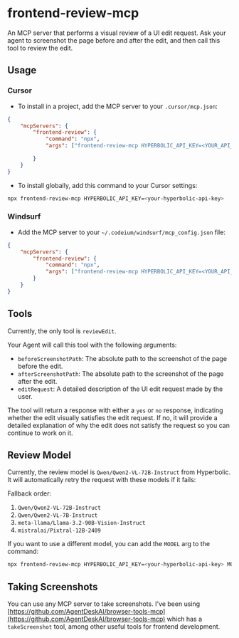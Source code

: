 # frontend-review-mcp

An MCP server that performs a visual review of a UI edit request. Ask your agent to screenshot the page before and after the edit, and then call this tool to review the edit.

## Usage

### Cursor

- To install in a project, add the MCP server to your `.cursor/mcp.json`:

```json
{
	"mcpServers": {
		"frontend-review": {
			"command": "npx",
			"args": ["frontend-review-mcp HYPERBOLIC_API_KEY=<YOUR_API_KEY>"],

		}
	}
}
```

- To install globally, add this command to your Cursor settings:

```bash
npx frontend-review-mcp HYPERBOLIC_API_KEY=<your-hyperbolic-api-key>
```

### Windsurf

- Add the MCP server to your `~/.codeium/windsurf/mcp_config.json` file:

```json
{
	"mcpServers": {
		"frontend-review": {
			"command": "npx",
			"args": ["frontend-review-mcp HYPERBOLIC_API_KEY=<YOUR_API_KEY>"]
		}
	}
}
```

## Tools

Currently, the only tool is `reviewEdit`.

Your Agent will call this tool with the following arguments:

- `beforeScreenshotPath`: The absolute path to the screenshot of the page before the edit.
- `afterScreenshotPath`: The absolute path to the screenshot of the page after the edit.
- `editRequest`: A detailed description of the UI edit request made by the user.

The tool will return a response with either a `yes` or `no` response, indicating whether the edit visually satisfies the edit request. If no, it will provide a detailed explanation of why the edit does not satisfy the request so you can continue to work on it.

## Review Model

Currently, the review model is `Qwen/Qwen2-VL-72B-Instruct` from Hyperbolic. It will automatically retry the request with these models if it fails:

Fallback order:

1. `Qwen/Qwen2-VL-72B-Instruct`
2. `Qwen/Qwen2-VL-7B-Instruct`
3. `meta-llama/Llama-3.2-90B-Vision-Instruct`
4. `mistralai/Pixtral-12B-2409`

If you want to use a different model, you can add the `MODEL` arg to the command:

```bash
npx frontend-review-mcp HYPERBOLIC_API_KEY=<your-hyperbolic-api-key> MODEL=<your-model>
```

## Taking Screenshots

You can use any MCP server to take screenshots. I've been using [https://github.com/AgentDeskAI/browser-tools-mcp](https://github.com/AgentDeskAI/browser-tools-mcp) which has a `takeScreenshot` tool, among other useful tools for frontend development.
